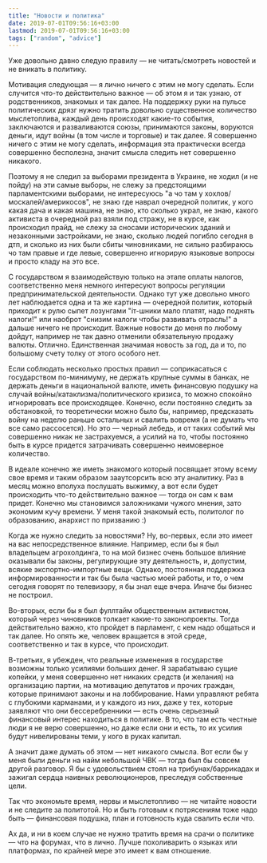 ```yaml
---
title: "Новости и политика"
date: 2019-07-01T09:56:16+03:00
lastmod: 2019-07-01T09:56:16+03:00
tags: ["random", "advice"]
---
```


Уже довольно давно следую правилу — не читать/смотреть новостей и не вникать в политику. 

Мотивация следующая — я лично ничего с этим не могу сделать. Если случится что-то действительно важное — об этом я и так узнаю, от родственников, знакомых и так далее. На поддержку руки на пульсе политических дрязг нужно тратить довольно существенное количество мыслетоплива, каждый день происходят какие-то события, заключаются и разваливаются союзы, принимаются законы, воруются деньги, идут войны (в том числе и торговые) и так далее. Я совершенно ничего с этим не могу сделать, информация эта практически всегда совершенно бесполезна, значит смысла следить нет совершенно никакого.

Поэтому я не следил за выборами президента в Украине, не ходил (и не пойду) на эти самые выборы, не слежу за предстоящими парламентскими выборами, не интересуюсь "а чо там у хохлов/москалей/америкосов", не знаю где наврал очередной политик, у кого какая дача и какая машина, не знаю, кто сколько украл, не знаю, какого активиста в очередной раз взяли под стражу, не в курсе, как происходил прайд, не слежу за сносами исторических зданий и незаконными застройками, не знаю, сколько людей погибло сегодня в дтп, и сколько из них были сбиты чиновниками, не сильно разбираюсь чо там правые и где левые, совершенно игнорирую языковые вопросы и просто кладу на это все.

С государством я взаимодействую только на этапе оплаты налогов, соответственно меня немного интересуют вопросы регуляции предпринимательской деятельности. Однако тут уже довольно много лет наблюдается одна и та же картина — очередной политик, который приходит к рулю сыпет лозунгами "іт-шники мало платят, надо поднять налоги!" или наоброт "снизим налоги чтобы развивать отрасль!" а дальше ничего не происходит. Важные новости до меня по любому дойдут, например не так давно отменили обязательную продажу валюты. Отлично. Единственная значимая новость за год, да и то, по большому счету толку от этого особого нет.

Если соблюдать несколько простых правил — соприкасаться с государством по-минимуму, не держать крупные суммы в банках, не держать деньги в национальной валюте, иметь финансовую подушку на случай войны/катаклизма/политического кризиса, то можно спокойно игнорировать все происходящее. Конечно, если постоянно следить за обстановкой, то теоретически можно было бы, например, предсказать войну на неделю раньше остальных и свалить вовремя (а не думать что все само рассосется). Но это — черный лебедь, и от таких событий мы совершенно никак не застрахуемся, а усилий на то, чтобы постоянно быть в курсе придется затрачивать совершенно неимоверное количество. 

В идеале конечно же иметь знакомого который посвящает этому всему свое время и таким образом зааутсорсить всю эту аналитику. Раз в месяц можно вполуха послушать выжимку, а вот если будет происходить что-то действительно важное — тогда он сам к вам придет. Конечно мы становимся заложниками чужого мнения, зато экономим кучу времени. У меня такой знакомый есть, политолог по образованию, анархист по призванию :)

Когда же нужно следить за новостями? Ну, во-первых, если это имеет на вас непосредственное влияние. Например, если бы я был владельцем агрохолдинга, то на мой бизнес очень большое влияние оказывали бы законы, регулирующие эту деятельность, и, допустим, всякие экспортно-импортные вещи. Однако, постоянная поддержка информированности и так бы была частью моей работы, и то, о чем сегодня говорят по телевизору, я бы знал еще вчера. Иначе бы бизнес не построил.

Во-вторых, если бы я был фуллтайм общественным активистом, который через чиновников толкает какие-то законопроекты. Тогда действительно важно, кто пройдет в парламент, с кем надо общаться и так далее. Но опять же, человек вращается в этой среде, соответственно и так в курсе, что происходит. 

В-третьих, я убежден, что реальные изменения в государстве возможны только усилиями больших денег. Я зарабатываю сущие копейки, у меня совершенно нет никаких средств (и желания) на организацию партии, на мотивацию депутатов и прочих граждан, которые принимают законы и на лоббирование. Нами управляют ребята с глубокими карманами, и у каждого из них, даже у тех, которые заявляют что они бессеребренники — есть очень серьезный финансовый интерес находиться в политике. В то, что там есть честные люди я не верю совершенно, но даже если они и есть, то их усилия будут нивелированы теми, у кого в руках капитал.

А значит даже думать об этом — нет никакого смысла. Вот если бы у меня были деньги на найм небольшой ЧВК — тогда был бы совсем другой разговор. Я бы с удовольствием стоял на трибунах/баррикадах и зажигал сердца наивных революционеров, преследуя собственные цели.

Так что экономьте время, нервы и мыслетопливо — не читайте новости и не следите за политотой. Но и быть готовым к потрясениям тоже надо быть — финансовая подушка, план и готовность куда свалить если что.

Ах да, и ни в коем случае не нужно тратить время на срачи о политике — что на форумах, что в лично. Лучше похоливарить о языках или платформах, по крайней мере это имеет к вам отношение.